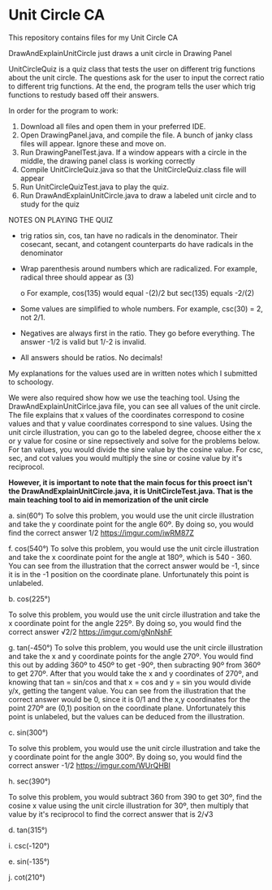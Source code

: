 # Unit Circle CA
This repository contains files for my Unit Circle CA

DrawAndExplainUnitCircle just draws a unit circle in Drawing Panel

UnitCircleQuiz is a quiz class that tests the user on different trig functions
about the unit circle. The questions ask for the user to input the correct ratio to different trig functions. At the end, the program tells the user which trig functions to restudy based off their answers.

In order for the program to work:

1. Download all files and open them in your preferred IDE. 
2. Open DrawingPanel.java, and compile the file. A bunch of janky class files will appear. Ignore these and move on.
3. Run DrawingPanelTest.java. If a window appears with a circle in the middle, the drawing panel class is working correctly
4. Compile UnitCircleQuiz.java so that the UnitCircleQuiz.class file will appear
5. Run UnitCircleQuizTest.java to play the quiz.
6. Run DrawAndExplainUnitCircle.java to draw a labeled unit circle and to study for the quiz

NOTES ON PLAYING THE QUIZ
- trig ratios sin, cos, tan have no radicals in the denominator. Their cosecant, secant, and cotangent counterparts do have radicals in the denominator

- Wrap parenthesis around numbers which are radicalized. For example, radical three should appear as (3)

	o For example, cos(135) would equal -(2)/2 but sec(135) equals -2/(2)
	
- Some values are simplified to whole numbers. For example, csc(30) = 2, not 2/1.

- Negatives are always first in the ratio. They go before everything. The answer -1/2 is valid but 1/-2 is invalid.

- All answers should be ratios. No decimals!

My explanations for the values used are in written notes which I submitted to schoology.

We were also required show how we use the teaching tool. Using the DrawAndExplainUnitCirlce.java file, you can see all values of the unit circle. The file explains that x values of the coordinates correspond to cosine values and that y value coordinates correspond to sine values. Using the unit circle illustration, you can go to the labeled degree, choose either the x or y value for cosine or sine repsectively and solve for the problems below. For tan values, you would divide the sine value by the cosine value. For csc, sec, and cot values you would multiply the sine or cosine value by it's reciprocol.

**However, it is important to note that the main focus for this proect isn't the DrawAndExplainUnitCircle.java, it is UnitCircleTest.java. That is the main teaching tool to aid in memorization of the unit circle**

a. sin(60°)
To solve this problem, you would use the unit circle illustration and take the y coordinate point for the angle 60º.
By doing so, you would find the correct answer 1/2
https://imgur.com/iwRM87Z

f. cos(540°)
To solve this problem, you would use the unit circle illustration and take the x coordinate point for the angle at 180º, which is 540 - 360.
You can see from the illustration that the correct answer would be -1, since it is in the -1 position on the coordinate plane. Unfortunately this point is unlabeled.

b. cos(225°)

To solve this problem, you would use the unit circle illustration and take the x coordinate point for the angle 225º.
By doing so, you would find the correct answer √2/2
https://imgur.com/gNnNshF

g. tan(-450°)
To solve this problem, you would use the unit circle illustration and take the x and y coordinate points for the angle 270º.
You would find this out by adding 360º to 450º to get -90º, then subracting 90º from 360º to get 270º.
After that you would take the x and y coordinates of 270º, and knowing that tan = sin/cos and that x = cos and y = sin you would divide y/x, getting the tangent value.
You can see from the illustration that the correct answer would be 0, since it is 0/1 and the x,y coordinates for the point 270º are (0,1) position on the coordinate plane. Unfortunately this point is unlabeled, but the values can be deduced from the illustration.

c. sin(300°)

To solve this problem, you would use the unit circle illustration and take the y coordinate point for the angle 300º.
By doing so, you would find the correct answer -1/2
https://imgur.com/WUrQHBI

h. sec(390°)

To solve this problem, you would subtract 360 from 390 to get 30º, find the cosine x value using the unit circle illustration for 30º, then multiply that value by it's reciprocol to find the correct answer that is 2/√3

d. tan(315°)

i. csc(-120°)

e. sin(-135°)

j. cot(210°)
